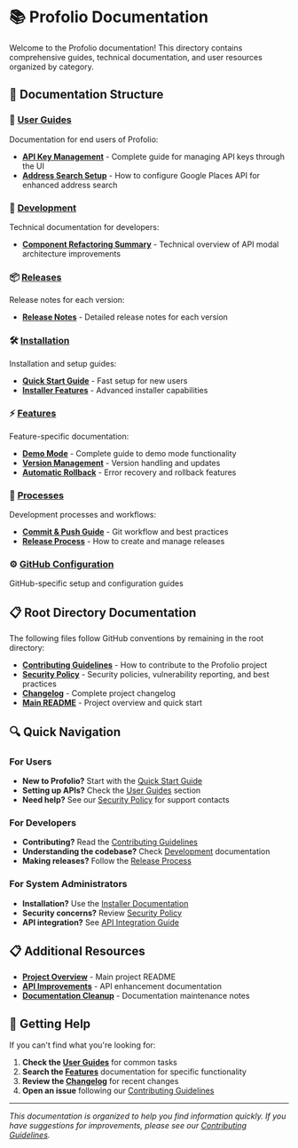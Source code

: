 # 📚 Profolio Documentation

Welcome to the Profolio documentation! This directory contains comprehensive guides, technical documentation, and user resources organized by category.

## 📁 Documentation Structure

### 🚀 [User Guides](./user-guides/)
Documentation for end users of Profolio:
- **[API Key Management](./user-guides/API_KEY_MANAGEMENT.md)** - Complete guide for managing API keys through the UI
- **[Address Search Setup](./user-guides/ADDRESS_SEARCH_SETUP.md)** - How to configure Google Places API for enhanced address search

### 🔧 [Development](./development/)
Technical documentation for developers:
- **[Component Refactoring Summary](./development/COMPONENT_REFACTORING_SUMMARY.md)** - Technical overview of API modal architecture improvements

### 📦 [Releases](./releases/)
Release notes for each version:
- **[Release Notes](./releases/)** - Detailed release notes for each version

### 🛠 [Installation](./installer/)
Installation and setup guides:
- **[Quick Start Guide](./installer/QUICK_START_V2.md)** - Fast setup for new users
- **[Installer Features](./installer/INSTALLER_V2_FEATURES.md)** - Advanced installer capabilities

### ⚡ [Features](./features/)
Feature-specific documentation:
- **[Demo Mode](./features/demo-mode.md)** - Complete guide to demo mode functionality
- **[Version Management](./features/version-management.md)** - Version handling and updates
- **[Automatic Rollback](./features/automatic-rollback.md)** - Error recovery and rollback features

### 🔄 [Processes](./processes/)
Development processes and workflows:
- **[Commit & Push Guide](./processes/COMMIT_AND_PUSH_GUIDE.md)** - Git workflow and best practices
- **[Release Process](./processes/RELEASE_PROCESS_GUIDE.md)** - How to create and manage releases

### ⚙️ [GitHub Configuration](./github-configurations/)
GitHub-specific setup and configuration guides

## 📋 Root Directory Documentation

The following files follow GitHub conventions by remaining in the root directory:
- **[Contributing Guidelines](../CONTRIBUTING.md)** - How to contribute to the Profolio project
- **[Security Policy](../SECURITY.md)** - Security policies, vulnerability reporting, and best practices  
- **[Changelog](../CHANGELOG.md)** - Complete project changelog
- **[Main README](../README.md)** - Project overview and quick start

## 🔍 Quick Navigation

### For Users
- **New to Profolio?** Start with the [Quick Start Guide](./installer/QUICK_START_V2.md)
- **Setting up APIs?** Check the [User Guides](./user-guides/) section
- **Need help?** See our [Security Policy](../SECURITY.md) for support contacts

### For Developers
- **Contributing?** Read the [Contributing Guidelines](../CONTRIBUTING.md)
- **Understanding the codebase?** Check [Development](./development/) documentation
- **Making releases?** Follow the [Release Process](./processes/RELEASE_PROCESS_GUIDE.md)

### For System Administrators
- **Installation?** Use the [Installer Documentation](./installer/)
- **Security concerns?** Review [Security Policy](../SECURITY.md)
- **API integration?** See [API Integration Guide](./api-integration.md)

## 📋 Additional Resources

- **[Project Overview](../README.md)** - Main project README
- **[API Improvements](./API_IMPROVEMENTS.md)** - API enhancement documentation
- **[Documentation Cleanup](./DOCUMENTATION_CLEANUP.md)** - Documentation maintenance notes

## 🤝 Getting Help

If you can't find what you're looking for:

1. **Check the [User Guides](./user-guides/)** for common tasks
2. **Search the [Features](./features/)** documentation for specific functionality  
3. **Review the [Changelog](../CHANGELOG.md)** for recent changes
4. **Open an issue** following our [Contributing Guidelines](../CONTRIBUTING.md)

---

*This documentation is organized to help you find information quickly. If you have suggestions for improvements, please see our [Contributing Guidelines](../CONTRIBUTING.md).* 